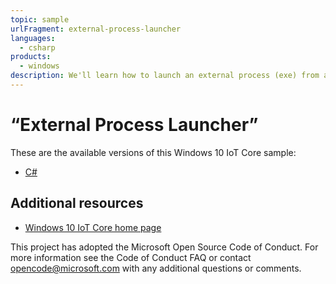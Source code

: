 ```yaml
---
topic: sample
urlFragment: external-process-launcher
languages:
  - csharp
products:
  - windows
description: We'll learn how to launch an external process (exe) from a Universal Windows Platform (UWP) app using the Windows.System.ProcessLauncher API.
---
```


# “External Process Launcher”

These are the available versions of this Windows 10 IoT Core sample:

*	[C#](./CS/README.md)

## Additional resources
* [Windows 10 IoT Core home page](https://developer.microsoft.com/en-us/windows/iot/)

This project has adopted the Microsoft Open Source Code of Conduct. For more information see the Code of Conduct FAQ or contact <opencode@microsoft.com> with any additional questions or comments.
